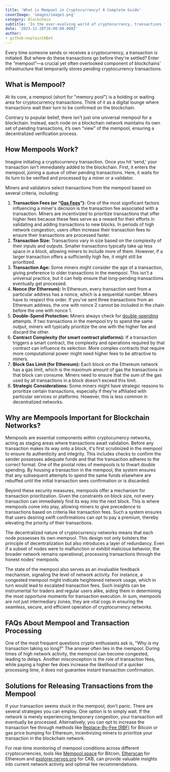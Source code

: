 ```yaml
---
title: 'What is Mempool in Cryptocurrency? A Complete Guide'
coverImage: 'images/image1.png'
category: Blockchain
subtitle: 'In the ever-evolving world of cryptocurrency, transactions form the backbone of the entire ecosystem.'
date: '2023-11-28T16:00:00.000Z'
author: 
- github:explainCKBot
---
```


Every time someone sends or receives a cryptocurrency, a transaction is initiated. But where do these transactions go before they're settled? Enter the “mempool”—a crucial yet often overlooked component of blockchains’ infrastructure that temporarily stores pending cryptocurrency transactions.

## What is Mempool?

At its core, a mempool (short for "memory pool") is a holding or waiting area for cryptocurrency transactions. Think of it as a digital lounge where transactions wait their turn to be confirmed on the blockchain. 

Contrary to popular belief, there isn't just one universal mempool for a blockchain. Instead, each node on a blockchain network maintains its own set of pending transactions, it’s own “view” of the mempool, ensuring a decentralized verification process.


## How Mempools Work?

Imagine initiating a cryptocurrency transaction. Once you hit 'send,' your transaction isn't immediately added to the blockchain. First, it enters the mempool, joining a queue of other pending transactions. Here, it waits for its turn to be verified and processed by a miner or a validator.

Miners and validators select transactions from the mempool based on several criteria, including:

1. **Transaction Fees (or “[Gas Fees](https://www.nervos.org/knowledge-base/what_is_a_blockchain_gas_fee_(explainCKBot))”):** One of the most significant factors influencing a miner's decision is the transaction fee associated with a transaction. Miners are incentivized to prioritize transactions that offer higher fees because these fees serve as a reward for their efforts in validating and adding transactions to new blocks. In periods of high network congestion, users often increase their transaction fees to ensure their transactions are processed faster.
2. **Transaction Size:** Transactions vary in size based on the complexity of their inputs and outputs. Smaller transactions typically take up less space in a block, allowing miners to include more of them. However, if a larger transaction offers a sufficiently high fee, it might still be prioritized.
3. **Transaction Age:** Some miners might consider the age of a transaction, giving preference to older transactions in the mempool. This isn't a universal practice, but it can help ensure that long-pending transactions eventually get processed.
4. **Nonce (for Ethereum):** In Ethereum, every transaction sent from a particular address has a nonce, which is a sequential number. Miners have to respect this order. If you've sent three transactions from an Ethereum address, the one with nonce 2 cannot be included in the chain before the one with nonce 1.
5. **Double-Spend Protection:** Miners always check for [double-spending](https://en.wikipedia.org/wiki/Double-spending) attempts. If two transactions in the mempool try to spend the same output, miners will typically prioritize the one with the higher fee and discard the other.
6. **Contract Complexity (for smart contract platforms):** If a transaction triggers a smart contract, the complexity and operations required by that contract can influence its selection. More complex contracts that require more computational power might need higher fees to be attractive to miners.
7. **Block Gas Limit (for Ethereum):** Each block on the Ethereum network has a gas limit, which is the maximum amount of gas the transactions in that block can consume. Miners need to ensure that the sum of the gas used by all transactions in a block doesn't exceed this limit.
8. **Strategic Considerations:** Some miners might have strategic reasons to prioritize certain transactions, especially if they're affiliated with particular services or platforms. However, this is less common in decentralized networks.


## Why are Mempools Important for Blockchain Networks?

Mempools are essential components within cryptocurrency networks, acting as staging areas where transactions await validation. Before any transaction makes its way onto a block, it's first scrutinized in the mempool to ensure its authenticity and integrity. This includes checks to confirm the sender possesses adequate funds and that the transaction adheres to the correct format. One of the pivotal roles of mempools is to thwart double spending. By housing a transaction in the mempool, the system ensures that any subsequent attempts to spend the same funds elsewhere are rebuffed until the initial transaction sees confirmation or is discarded.

Beyond these security measures, mempools offer a mechanism for transaction prioritization. Given the constraints on block size, not every transaction can immediately find its way into the next block. This is where mempools come into play, allowing miners to give precedence to transactions based on criteria like transaction fees. Such a system ensures that users desiring swift confirmations can opt to pay a premium, thereby elevating the priority of their transactions.

The decentralized nature of cryptocurrency networks means that each node possesses its own mempool. This design not only bolsters the principle of decentralization but also introduces a layer of redundancy. Even if a subset of nodes were to malfunction or exhibit malicious behavior, the broader network remains operational, processing transactions through the honest nodes' mempools.

The state of the mempool also serves as an invaluable feedback mechanism, signaling the level of network activity. For instance, a congested mempool might indicate heightened network usage, which in turn would lead to escalated transaction fees. Such insights can be instrumental for traders and regular users alike, aiding them in determining the most opportune moments for transaction execution. In sum, mempools are not just intermediary zones; they are vital cogs in ensuring the seamless, secure, and efficient operation of cryptocurrency networks.


## FAQs About Mempool and Transaction Processing

One of the most frequent questions crypto enthusiasts ask is, "Why is my transaction taking so long?" The answer often lies in the mempool. During times of high network activity, the mempool can become congested, leading to delays. Another misconception is the role of transaction fees, while paying a higher fee does increase the likelihood of a quicker processing time, it does not guarantee instant transaction confirmation.


## Solutions for Releasing Transactions from the Mempool

If your transaction seems stuck in the mempool, don't panic. There are several strategies you can employ. One option is to simply wait. If the network is merely experiencing temporary congestion, your transaction will eventually be processed. Alternatively, you can opt to increase the transaction fee through methods like [Replace-By-Fee (RBF)](https://bitcoinops.org/en/topics/replace-by-fee/) for Bitcoin or gas price bumping for Ethereum, incentivizing miners to prioritize your transaction in the blockchain network.

For real-time monitoring of mempool conditions across different cryptocurrencies, tools like [Mempool.space](https://mempool.space/) for Bitcoin, [Etherscan](https://etherscan.io/) for Ethereum and [explorer.nervos.org](https://explorer.nervos.org/) for CKB, can provide valuable insights into current network activity and optimal fee recommendations.
